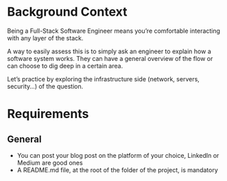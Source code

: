 # Background Context
Being a Full-Stack Software Engineer means you’re comfortable interacting with any layer of the stack.

A way to easily assess this is to simply ask an engineer to explain how a software system works. They can have a general overview of the flow or can choose to dig deep in a certain area.

Let’s practice by exploring the infrastructure side (network, servers, security…) of the question.


# Requirements
## General
- You can post your blog post on the platform of your choice, LinkedIn or Medium are good ones
- A README.md file, at the root of the folder of the project, is mandatory
